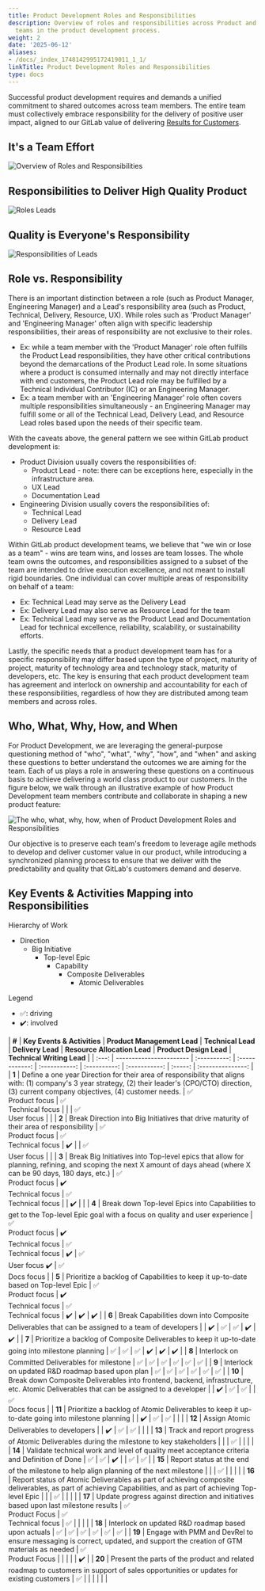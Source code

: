```yaml
---
title: Product Development Roles and Responsibilities
description: Overview of roles and responsibilities across Product and Engineering
  teams in the product development process.
weight: 2
date: '2025-06-12'
aliases:
- /docs/_index_1748142995172419011_1_1/
linkTitle: Product Development Roles and Responsibilities
type: docs
---
```


Successful product development requires and demands a unified commitment to shared outcomes across team members. The entire team must collectively embrace responsibility for the delivery of positive user impact, aligned to our GitLab value of delivering [Results for Customers](/handbook/values/#results).

## It's a Team Effort

![Overview of Roles and Responsibilities](/images/product-development/It's-a-team-effort-2025-03-31.svg)

## Responsibilities to Deliver High Quality Product

![Roles Leads](/images/product-development/Responsibilities-to-deliver-high-quality-product-2025-03-31.svg)

## Quality is Everyone's Responsibility

![Responsibilities of Leads](/images/product-development/Quality-is-everyone's-responsibility-2025-03-31.svg)

## Role vs. Responsibility

There is an important distinction between a role (such as Product Manager, Engineering Manager) and a Lead's responsibility area (such as Product, Technical, Delivery, Resource, UX). While roles such as 'Product Manager' and 'Engineering Manager' often align with specific leadership responsibilities, their areas of responsibility are not exclusive to their roles.

- Ex: while a team member with the 'Product Manager' role often fulfills the Product Lead responsibilities, they have other critical contributions beyond the demarcations of the Product Lead role. In some situations where a product is consumed internally and may not directly interface with end customers, the Product Lead role may be fulfilled by a Technical Individual Contributor (IC) or an Engineering Manager.
- Ex: a team member with an 'Engineering Manager' role often covers multiple responsibilities simultaneously - an Engineering Manager may fulfill some or all of the Technical Lead, Delivery Lead, and Resource Lead roles based upon the needs of their specific team.

With the caveats above, the general pattern we see within GitLab product development is:

- Product Division usually covers the responsibilities of:
  - Product Lead - note: there can be exceptions here, especially in the infrastructure area.
  - UX Lead
  - Documentation Lead
- Engineering Division usually covers the responsibilities of:
  - Technical Lead
  - Delivery Lead
  - Resource Lead

Within GitLab product development teams, we believe that "we win or lose as a team" - wins are team wins, and losses are team losses. The whole team owns the outcomes, and responsibilities assigned to a subset of the team are intended to drive execution excellence, and not meant to install rigid boundaries. One individual can cover multiple areas of responsibility on behalf of a team:

- Ex: Technical Lead may serve as the Delivery Lead
- Ex: Delivery Lead may also serve as Resource Lead for the team
- Ex: Technical Lead may serve as the Product Lead and Documentation Lead for technical excellence, reliability, scalability, or sustainability efforts. 

Lastly, the specific needs that a product development team has for a specific responsibility may differ based upon the type of project, maturity of project, maturity of technology area and technology stack, maturity of developers, etc. The key is ensuring that each product development team has agreement and interlock on ownership and accountability for each of these responsibilities, regardless of how they are distributed among team members and across roles.

## Who, What, Why, How, and When

For Product Development, we are leveraging the general-purpose questioning method of "who", "what", "why", "how", and "when" and asking these questions to better understand the outcomes we are aiming for the team. Each of us plays a role in answering these questions on a continuous basis to achieve delivering a world class product to our customers. In the figure below, we walk through an illustrative example of how Product Development team members contribute and collaborate in shaping a new product feature:

![The who, what, why, how, when of Product Development Roles and Responsibilities](/images/product-development/Product-Quarterly-All-Hands-2025-03-18.svg)

Our objective is to preserve each team's freedom to leverage agile methods to develop and deliver customer value in our product, while introducing a synchronized planning process to ensure that we deliver with the predictability and quality that GitLab's customers demand and deserve.

## Key Events & Activities Mapping into Responsibilities

Hierarchy of Work

- Direction
  - Big Initiative
    - Top-level Epic
      - Capability
        - Composite Deliverables
          - Atomic Deliverables

Legend

- ✅: driving
- ✔️: involved

|  **#**  | **Key Events & Activities** | **Product Management Lead** | **Technical Lead** | **Delivery Lead** | **Resource Allocation Lead** | **Product Design Lead** | **Technical Writing Lead** |
| :---: | ----------------------- | :----------: | :------------: | :-----------: | :----------: | :-----------: | :-----: | :---------------: |
|  **1** | Define a one year Direction for their area of responsibility that aligns with: (1) company's 3 year strategy, (2) their leader's (CPO/CTO) direction, (3) current company objectives, (4) customer needs. | ✅<br>Product focus | ✅<br>Technical focus |  |  | ✅<br>User focus |  |
|  **2** | Break Direction into Big Initiatives that drive maturity of their area of responsibility | ✅<br>Product focus | ✅<br>Technical focus | ✔️ |  | ✅<br>User focus |  |
|  **3** | Break Big Initiatives into Top-level epics that allow for planning, refining, and scoping the next X amount of days ahead (where X can be 90 days, 180 days, etc.) | ✅<br>Product focus | ✔️<br>Technical focus | ✅<br>Technical focus |  | ✔️ |  |
|  **4** | Break down Top-level Epics into Capabilities to get to the Top-level Epic goal with a focus on quality and user experience | ✅<br>Product focus | ✔️<br>Technical focus | ✅<br>Technical focus | ✔️ | ✅<br>User focus ✔️ | ✅<br>Docs focus |
|  **5** | Prioritize a backlog of Capabilities to keep it up-to-date based on Top-level Epic | ✅<br>Product focus | ✔️<br>Technical focus | ✅<br>Technical focus | ✔️ | ✔️ | ✔️ |
|  **6** | Break Capabilities down into Composite Deliverables that can be assigned to a team of developers |  | ✔️ | ✅ | ✅ | ✔️ | ✔️ |
|  **7** | Prioritize a backlog of Composite Deliverables to keep it up-to-date going into milestone planning | ✅ | ✅ | ✅ | ✔️ | ✔️ | ✔️ |
|  **8** | Interlock on Committed Deliverables for milestone | ✅ | ✅ | ✅ | ✅ | ✅ | ✅ |
|  **9** | Interlock on updated R&D roadmap based upon plan | ✅ | ✅ | ✅ | ✅ | ✅ | ✅ |
| **10** | Break down Composite Deliverables into frontend, backend, infrastructure, etc. Atomic Deliverables that can be assigned to a developer |  | ✔️ | ✅ | ✅ |  | ✅<br>Docs focus |
| **11** | Prioritize a backlog of Atomic Deliverables to keep it up-to-date going into milestone planning |  | ✔️ | ✅ | ✅ |  |  |
| **12** | Assign Atomic Deliverables to developers |  | ✔️ | ✅ | ✅ |  |  |
| **13** | Track and report progress of Atomic Deliverables during the milestone to key stakeholders |  |  | ✅ |  |  |  |
| **14** | Validate technical work and level of quality meet acceptance criteria and Definition of Done | ✅ | ✅ | ✔️ |  | ✅ | ✅ |
| **15** | Report status at the end of the milestone to help align planning of the next milestone |  |  | ✅ |  |  |  |
| **16** | Report status of Atomic Deliverables as part of achieving composite deliverables, as part of achieving Capabilities, and as part of achieving Top-level Epic |  |  | ✅ |  |  |  |
| **17** | Update progress against direction and initiatives based upon last milestone results | ✅<br>Product Focus | ✅<br>Technical focus | ✅ |  |  |  |
| **18** | Interlock on updated R&D roadmap based upon actuals | ✅ | ✅ | ✅ | ✅ | ✅ | ✅ |
| **19** | Engage with PMM and DevRel to ensure messaging is correct, updated, and support the creation of GTM materials as needed | ✅<br>Product Focus |  |  |  |  | ✔️ |
| **20** | Present the parts of the product and related roadmap to customers in support of sales opportunities or updates for existing customers | ✅ |  |  |  |  |  |
